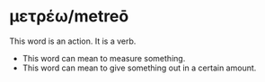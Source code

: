 # μετρέω/metreō
This word is an action. It is a verb.
* This word can mean to measure something.
* This word can mean to give something out in a certain amount.
